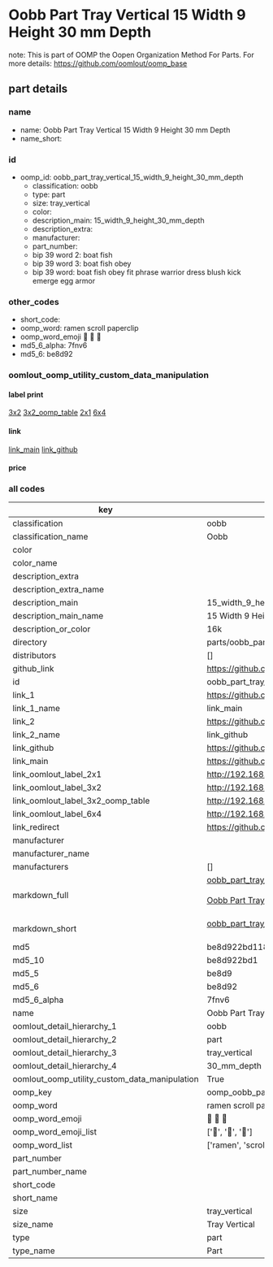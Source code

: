 # Oobb Part Tray Vertical 15 Width 9 Height 30 mm Depth  

note: This is part of OOMP the Oopen Organization Method For Parts. For more details: https://github.com/oomlout/oomp_base

##  part details
  







### name
* name: Oobb Part Tray Vertical 15 Width 9 Height 30 mm Depth
* name_short: 
### id
* oomp_id: oobb_part_tray_vertical_15_width_9_height_30_mm_depth
  * classification: oobb
  * type: part
  * size: tray_vertical
  * color: 
  * description_main: 15_width_9_height_30_mm_depth
  * description_extra: 
  * manufacturer: 
  * part_number: 
  * bip 39 word 2: boat fish
  * bip 39 word 3: boat fish obey
  * bip 39 word: boat fish obey fit phrase warrior dress blush kick emerge egg armor

### other_codes
* short_code: 
* oomp_word: ramen scroll paperclip
* oomp_word_emoji :ramen: :scroll: :paperclip:
* md5_6_alpha: 7fnv6
* md5_6: be8d92






### oomlout_oomp_utility_custom_data_manipulation
#### label print
[3x2](http://192.168.1.245:1112/?label=oomp%207fnv6)
[3x2_oomp_table](http://192.168.1.108:1112/?label=oomp%207fnv6)
[2x1](http://192.168.1.242:1112/?label=oomp%207fnv6)
[6x4](http://192.168.1.55:1112/?label=oomp%207fnv6)    

#### link

[link_main](https://github.com/oomlout/oomlout_oomp_version_1_messy/tree/main/parts/oobb_part_tray_vertical_15_width_9_height_30_mm_depth) [link_github](https://github.com/oomlout/oomlout_oomp_version_1_messy/tree/main/parts/oobb_part_tray_vertical_15_width_9_height_30_mm_depth)                             

#### price







### all codes 
| key | value |  
| --- | --- |  
| classification | oobb |  
| classification_name | Oobb |  
| color |  |  
| color_name |  |  
| description_extra |  |  
| description_extra_name |  |  
| description_main | 15_width_9_height_30_mm_depth |  
| description_main_name | 15 Width 9 Height 30 mm Depth |  
| description_or_color | 16k |  
| directory | parts/oobb_part_tray_vertical_15_width_9_height_30_mm_depth |  
| distributors | [] |  
| github_link | https://github.com/oomlout/oomlout_oomp_part_src/tree/main/parts/oobb_part_tray_vertical_15_width_9_height_30_mm_depth |  
| id | oobb_part_tray_vertical_15_width_9_height_30_mm_depth |  
| link_1 | https://github.com/oomlout/oomlout_oomp_version_1_messy/tree/main/parts/oobb_part_tray_vertical_15_width_9_height_30_mm_depth |  
| link_1_name | link_main |  
| link_2 | https://github.com/oomlout/oomlout_oomp_version_1_messy/tree/main/parts/oobb_part_tray_vertical_15_width_9_height_30_mm_depth |  
| link_2_name | link_github |  
| link_github | https://github.com/oomlout/oomlout_oomp_version_1_messy/tree/main/parts/oobb_part_tray_vertical_15_width_9_height_30_mm_depth |  
| link_main | https://github.com/oomlout/oomlout_oomp_version_1_messy/tree/main/parts/oobb_part_tray_vertical_15_width_9_height_30_mm_depth |  
| link_oomlout_label_2x1 | http://192.168.1.242:1112/?label=oomp%207fnv6 |  
| link_oomlout_label_3x2 | http://192.168.1.245:1112/?label=oomp%207fnv6 |  
| link_oomlout_label_3x2_oomp_table | http://192.168.1.108:1112/?label=oomp%207fnv6 |  
| link_oomlout_label_6x4 | http://192.168.1.55:1112/?label=oomp%207fnv6 |  
| link_redirect | https://github.com/oomlout/oomlout_oomp_version_1_messy/tree/main/parts/oobb_part_tray_vertical_15_width_9_height_30_mm_depth |  
| manufacturer |  |  
| manufacturer_name |  |  
| manufacturers | [] |  
| markdown_full | [oobb_part_tray_vertical_15_width_9_height_30_mm_depth](none)<br>[](none)<br>[Oobb Part Tray Vertical 15 Width 9 Height 30 Mm Depth](none)<br><br> |  
| markdown_short | [oobb_part_tray_vertical_15_width_9_height_30_mm_depth](none)<br><br> |  
| md5 | be8d922bd1188857dd51e57d2fd5e8c6 |  
| md5_10 | be8d922bd1 |  
| md5_5 | be8d9 |  
| md5_6 | be8d92 |  
| md5_6_alpha | 7fnv6 |  
| name | Oobb Part Tray Vertical 15 Width 9 Height 30 mm Depth |  
| oomlout_detail_hierarchy_1 | oobb |  
| oomlout_detail_hierarchy_2 | part |  
| oomlout_detail_hierarchy_3 | tray_vertical |  
| oomlout_detail_hierarchy_4 | 30_mm_depth |  
| oomlout_oomp_utility_custom_data_manipulation | True |  
| oomp_key | oomp_oobb_part_tray_vertical_15_width_9_height_30_mm_depth |  
| oomp_word | ramen scroll paperclip |  
| oomp_word_emoji | :ramen: :scroll: :paperclip: |  
| oomp_word_emoji_list | [':ramen:', ':scroll:', ':paperclip:'] |  
| oomp_word_list | ['ramen', 'scroll', 'paperclip'] |  
| part_number |  |  
| part_number_name |  |  
| short_code |  |  
| short_name |  |  
| size | tray_vertical |  
| size_name | Tray Vertical |  
| type | part |  
| type_name | Part |  
